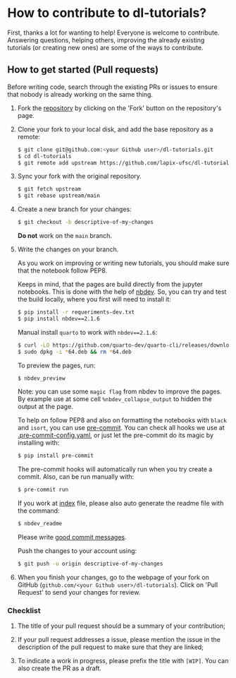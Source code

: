 # How to contribute to dl-tutorials?

First, thanks a lot for wanting to help! Everyone is welcome to
contribute. Answering questions, helping others, improving the
already existing tutorials (or creating new ones) are some of the ways
to contribute.

## How to get started (Pull requests)

Before writing code, search through the existing PRs or issues to ensure 
that nobody is already working on the same thing.

1.  Fork the [repository](https://github.com/lapix-ufsc/dl-tutorials)
    by clicking on the 'Fork' button on the repository's page.

2.  Clone your fork to your local disk, and add the base repository as
    a remote:

    ```bash
    $ git clone git@github.com:<your Github user>/dl-tutorials.git
    $ cd dl-tutorials
    $ git remote add upstream https://github.com/lapix-ufsc/dl-tutorials.git
    ```

3.  Sync your fork with the original repository.

    ```bash
    $ git fetch upstream
    $ git rebase upstream/main
    ```    

4.  Create a new branch for your changes:
    ```bash
    $ git checkout -b descriptive-of-my-changes
    ```

    **Do not** work on the `main` branch.

5.  Write the changes on your branch.

    As you work on improving or writing new tutorials, you should
    make sure that the notebook follow PEP8.
    
    Keeps in mind, that the pages are build directly from the jupyter
    notebooks. This is done with the help of [nbdev](https://github.com/fastai/nbdev/).
    So, you can try and test the build locally, where you first will
    need to install it:

    ```bash
    $ pip install -r requeriments-dev.txt
    $ pip install nbdev==2.1.6
    ```

    Manual install `quarto` to work with `nbdev==2.1.6`:
    ```bash
    $ curl -LO https://github.com/quarto-dev/quarto-cli/releases/download/v1.0.36/quarto-1.0.36-linux-amd64.deb
    $ sudo dpkg -i *64.deb && rm *64.deb
    ```

    To preview the pages, run:

    ```bash
    $ nbdev_preview
    ```
    
    Note: you can use some `magic flag` from nbdev to improve the
    pages. By example use at some cell `%nbdev_collapse_output` to
    hidden the output at the page.

    To help on follow PEP8 and also on formatting the notebooks with
    `black` and `isort`, you can use [pre-commit](https://github.com/pre-commit/pre-commit).
    You can check all hooks we use at [.pre-commit-config.yaml](/.pre-commit-config.yaml),
    or just let the pre-commit do its magic by installing with:
    
    ```bash
    $ pip install pre-commit
    ```

    The pre-commit hooks will automatically run when you try create a
    commit. Also, can be run manually with:

    ```bash
    $ pre-commit run
    ```

    If you work at [index](./tutorials/index.ipynb) file, please
    also auto generate the readme file with the command:

    ```bash
    $ nbdev_readme
    ```

    Please write [good commit messages](https://chris.beams.io/posts/git-commit/).

    Push the changes to your account using:

    ```bash
    $ git push -u origin descriptive-of-my-changes
    ```

6.  When you finish your changes, go to the webpage of your fork on
    GitHub (`github.com/<your Github user>/dl-tutorials`).
    Click on 'Pull Request' to send your changes for review.



### Checklist

1.  The title of your pull request should be a summary of your
    contribution;

2.  If your pull request addresses a issue, please mention the issue
    in the description of the pull request to make sure that they are
    linked;

3.  To indicate a work in progress, please prefix the title with `[WIP]`.
    You can also create the PR as a draft.